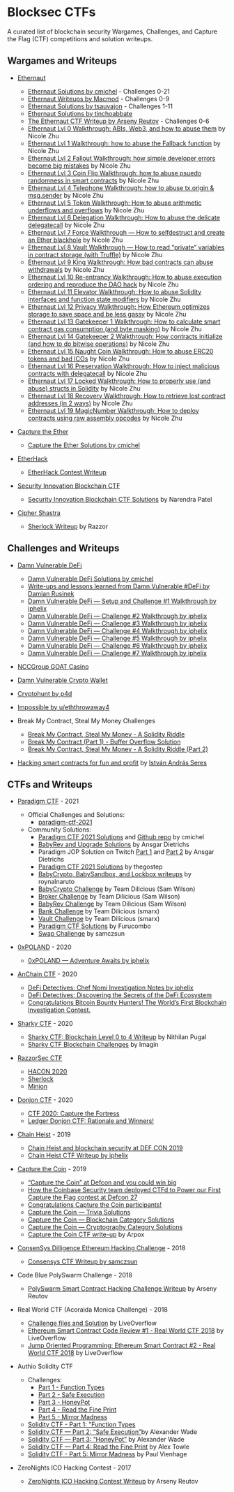 # Blocksec CTFs
A curated list of blockchain security Wargames, Challenges, and Capture the Flag (CTF) competitions and solution writeups.

## Wargames and Writeups

* [Ethernaut](https://ethernaut.openzeppelin.com/)
  * [Ethernaut Solutions by cmichel](https://cmichel.io/ethernaut-solutions/) - Challenges 0-21
  * [Ethernaut Writeups by Macmod](https://github.com/Macmod/ethernaut-writeups) - Challenges 0-9
  * [Ethernaut Solutions by tsauvajon](https://github.com/tsauvajon/ethernaut) - Challenges 1-11
  * [Ethernaut Solutions by tinchoabbate](https://www.notonlyowner.com/)
  * [The Ethernaut CTF Writeup by Arseny Reutov](https://blog.positive.com/the-ethernaut-ctf-writeup-dc3021824abc) - Challenges 0-6
  * [Ethernaut Lvl 0 Walkthrough: ABIs, Web3, and how to abuse them](https://medium.com/hackernoon/ethernaut-lvl-0-walkthrough-abis-web3-and-how-to-abuse-them-d92a8842d71b) by Nicole Zhu
  * [Ethernaut Lvl 1 Walkthrough: how to abuse the Fallback function](https://medium.com/hackernoon/ethernaut-lvl-1-walkthrough-how-to-abuse-the-fallback-function-118057b68b56) by Nicole Zhu
  * [Ethernaut Lvl 2 Fallout Walkthrough: how simple developer errors become big mistakes](https://medium.com/@nicolezhu/ethernaut-lvl-2-walkthrough-how-simple-developer-errors-become-big-mistakes-b705ff00a62f) by Nicole Zhu
  * [Ethernaut Lvl 3 Coin Flip Walkthrough: how to abuse psuedo randomness in smart contracts](https://medium.com/@nicolezhu/ethernaut-lvl-3-walkthrough-how-to-abuse-psuedo-randomness-in-smart-contracts-4cc06bb82570) by Nicole Zhu
  * [Ethernaut Lvl 4 Telephone Walkthrough: how to abuse tx.origin & msg.sender](https://medium.com/@nicolezhu/ethernaut-lvl-4-walkthrough-how-to-abuse-tx-origin-msg-sender-ef37d6751c8) by Nicole Zhu
  * [Ethernaut Lvl 5 Token Walkthrough: How to abuse arithmetic underflows and overflows](https://medium.com/coinmonks/ethernaut-lvl-5-walkthrough-how-to-abuse-arithmetic-underflows-and-overflows-2c614fa86b74) by Nicole Zhu
  * [Ethernaut Lvl 6 Delegation Walkthrough: How to abuse the delicate delegatecall](https://medium.com/coinmonks/ethernaut-lvl-6-walkthrough-how-to-abuse-the-delicate-delegatecall-466b26c429e4) by Nicole Zhu
  * [Ethernaut Lvl 7 Force Walkthrough — How to selfdestruct and create an Ether blackhole](https://medium.com/coinmonks/ethernaut-lvl-7-walkthrough-how-to-selfdestruct-and-create-an-ether-blackhole-eb5bb72d2c57) by Nicole Zhu
  * [Ethernaut Lvl 8 Vault Walkthrough — How to read “private” variables in contract storage (with Truffle)](https://medium.com/coinmonks/how-to-read-private-variables-in-contract-storage-with-truffle-ethernaut-lvl-8-walkthrough-b2382741da9f) by Nicole Zhu
  * [Ethernaut Lvl 9 King Walkthrough: How bad contracts can abuse withdrawals](https://medium.com/coinmonks/ethernaut-lvl-9-king-walkthrough-how-bad-contracts-can-abuse-withdrawals-db12754f359b) by Nicole Zhu
  * [Ethernaut Lvl 10 Re-entrancy Walkthrough: How to abuse execution ordering and reproduce the DAO hack](https://medium.com/coinmonks/ethernaut-lvl-10-re-entrancy-walkthrough-how-to-abuse-execution-ordering-and-reproduce-the-dao-7ec88b912c14) by Nicole Zhu
  * [Ethernaut Lvl 11 Elevator Walkthrough: How to abuse Solidity interfaces and function state modifiers](https://medium.com/coinmonks/ethernaut-lvl-11-elevator-walkthrough-how-to-abuse-solidity-interfaces-and-function-state-41005470121d) by Nicole Zhu
  * [Ethernaut Lvl 12 Privacy Walkthrough: How Ethereum optimizes storage to save space and be less gassy](https://medium.com/coinmonks/ethernaut-lvl-12-privacy-walkthrough-how-ethereum-optimizes-storage-to-save-space-and-be-less-c9b01ec6adb6) by Nicole Zhu
  * [Ethernaut Lvl 13 Gatekeeper 1 Walkthrough: How to calculate smart contract gas consumption (and byte masking)](https://medium.com/coinmonks/ethernaut-lvl-13-gatekeeper-1-walkthrough-how-to-calculate-smart-contract-gas-consumption-and-eb4b042d3009) by Nicole Zhu
  * [Ethernaut Lvl 14 Gatekeeper 2 Walkthrough: How contracts initialize (and how to do bitwise operations)](https://medium.com/coinmonks/ethernaut-lvl-14-gatekeeper-2-walkthrough-how-contracts-initialize-and-how-to-do-bitwise-ddac8ad4f0fd) by Nicole Zhu
  * [Ethernaut Lvl 15 Naught Coin Walkthrough: How to abuse ERC20 tokens and bad ICOs](https://medium.com/coinmonks/ethernaut-lvl-15-naught-coin-walkthrough-how-to-abuse-erc20-tokens-and-bad-icos-6668b856a176) by Nicole Zhu
  * [Ethernaut Lvl 16 Preservation Walkthrough: How to inject malicious contracts with delegatecall](https://medium.com/coinmonks/ethernaut-lvl-16-preservation-walkthrough-how-to-inject-malicious-contracts-with-delegatecall-81e071f98a12) by Nicole Zhu
  * [Ethernaut Lvl 17 Locked Walkthrough: How to properly use (and abuse) structs in Solidity](https://medium.com/coinmonks/ethernaut-lvl-17-locked-walkthrough-how-to-properly-use-structs-in-solidity-f9900c8843e2) by Nicole Zhu
  * [Ethernaut Lvl 18 Recovery Walkthrough: How to retrieve lost contract addresses (in 2 ways)](https://medium.com/coinmonks/ethernaut-lvl-18-recovery-walkthrough-how-to-retrieve-lost-contract-addresses-in-2-ways-aba54ab167d3) by Nicole Zhu
  * [Ethernaut Lvl 19 MagicNumber Walkthrough: How to deploy contracts using raw assembly opcodes](https://medium.com/coinmonks/ethernaut-lvl-19-magicnumber-walkthrough-how-to-deploy-contracts-using-raw-assembly-opcodes-c50edb0f71a2) by Nicole Zhu

* [Capture the Ether](https://capturetheether.com/)
  * [Capture the Ether Solutions by cmichel](https://cmichel.io/capture-the-ether-solutions/)

* [EtherHack](https://etherhack.positive.com/)
  * [EtherHack Contest Writeup](https://blog.positive.com/phdays-8-etherhack-contest-writeup-794523f01248)

* [Security Innovation Blockchain CTF](https://blockchain-ctf.securityinnovation.com/)
  * [Security Innovation Blockchain CTF Solutions](https://github.com/narendrakpatel/blockchain-ctf-solutions) by Narendra Patel

* [Cipher Shastra](https://ciphershastra.com/)
  * [Sherlock Writeup](https://razzor-writes.medium.com/sherlock-writeup-1fb5521ecd3a) by Razzor

## Challenges and Writeups

* [Damn Vulnerable DeFi](https://www.damnvulnerabledefi.xyz/)
  * [Damn Vulnerable DeFi Solutions by cmichel](https://cmichel.io/damn-vulnerable-de-fi-solutions/)
  * [Write-ups and lessons learned from Damn Vulnerable #DeFi by Damian Rusinek](https://drdr-zz.medium.com/write-ups-and-lessons-learned-from-damn-vulnerable-defi-caa95d2678ec)
  * [Damn Vulnerable DeFi — Setup and Challenge #1 Walkthrough by iphelix](https://iphelix.medium.com/damn-vulnerable-defi-setup-and-challenge-1-walkthrough-1ea16ea09709)
  * [Damn Vulnerable DeFi — Challenge #2 Walkthrough by iphelix](https://iphelix.medium.com/damn-vulnerable-defi-challenge-2-walkthrough-c2a7eac3374d)
  * [Damn Vulnerable DeFi — Challenge #3 Walkthrough by iphelix](https://iphelix.medium.com/damn-vulnerable-defi-challenge-3-walkthrough-fe8e9c8e36f3)
  * [Damn Vulnerable DeFi — Challenge #4 Walkthrough by iphelix](https://iphelix.medium.com/damn-vulnerable-defi-challenge-4-walkthrough-881f7f12f118)
  * [Damn Vulnerable DeFi — Challenge #5 Walkthrough by iphelix](https://iphelix.medium.com/damn-vulnerable-defi-challenge-5-walkthrough-2dd516735ad6)
  * [Damn Vulnerable DeFi — Challenge #6 Walkthrough by iphelix](https://iphelix.medium.com/damn-vulnerable-defi-challenge-6-walkthrough-63c7584e5240)
  * [Damn Vulnerable DeFi — Challenge #7 Walkthrough by iphelix](https://iphelix.medium.com/damn-vulnerable-defi-challenge-7-walkthrough-ee9fac3fdcd4)

* [NCCGroup GOAT Casino](https://github.com/nccgroup/GOATCasino)

* [Damn Vulnerable Crypto Wallet](https://gitlab.com/badbounty/dvcw)

* [Cryptohunt by p4d](https://github.com/PumpkingWok/CTFGym/tree/master/contracts/ctf-mainnet)

* [Impossible by u/eththrowaway4](https://ropsten.etherscan.io/address/0x0daabce0a1261b582e0d949ebca9dff4c22c88ef#code)

* Break My Contract, Steal My Money Challenges
  * [Break My Contract, Steal My Money - A Solidity Riddle](https://www.reddit.com/r/CryptoCurrency/comments/o6fshx/break_my_contract_steal_my_money_a_solidity_riddle/)
  * [Break My Contract (Part 1) - Buffer Overflow Solution](https://safecrypto.medium.com/break-my-contract-part-1-buffer-overflow-fbc2f63401ce)
  * [Break My Contract, Steal My Money - A Solidity Riddle (Part 2)](https://www.reddit.com/r/CryptoCurrency/comments/oiv9dx/break_my_contract_steal_my_money_a_solidity/)

* [Hacking smart contracts for fun and profit](https://gist.github.com/seresistvanandras/b66d3fd8c7681e8643e77ef8c5b9f634) by [István András Seres](https://gist.github.com/seresistvanandras)

## CTFs and Writeups

* [Paradigm CTF](https://ctf.paradigm.xyz/) - 2021
  * Official Challenges and Solutions:
    * [paradigm-ctf-2021](https://github.com/paradigm-operations/paradigm-ctf-2021)
  * Community Solutions:
    * [Paradigm CTF 2021 Solutions](https://cmichel.io/paradigm-ctf-2021-solutions/) and [Github repo](https://github.com/MrToph/paradigm-ctf) by cmichel
    * [BabyRev and Upgrade Solutions](https://hackmd.io/@adietrichs/paradigm-ctf-2021) by Ansgar Dietrichs
    * Paradigm JOP Solution on Twitch [Part 1](https://www.twitch.tv/videos/906353891) and [Part 2](https://www.twitch.tv/videos/907645638) by Ansgar Dietrichs
    * [Paradigm CTF 2021 Solutions](https://github.com/thegostep/paradigm-ctf) by thegostep
    * [BabyCrypto, BabySandbox, and Lockbox writeups](https://gist.github.com/roynalnaruto/3687e0ab19c22ecbc32f0dcff5790198) by roynalnaruto
    * [BabyCrypto Challenge](https://binarycake.ca/posts/paradigm-ctf/) by Team Dilicious (Sam Wilson)
    * [Broker Challenge](https://binarycake.ca/posts/paradigm-ctf-broker/) by Team Dilicious (Sam Wilson)
    * [BabyRev Challenge](https://binarycake.ca/posts/paradigm-ctf-babyrev/index.html) by Team Dilicious (Sam Wilson)
    * [Bank Challenge](https://smarx.com/posts/2021/02/writeup-of-paradigm-ctf-bank/) by Team Dilicious (smarx)
    * [Vault Challenge](https://smarx.com/posts/2021/02/writeup-of-paradigm-ctf-vault/) by Team Dilicious (smarx)
    * [Paradigm CTF Solutions](https://medium.com/furucombo/sharing-some-paradigm-ctf-solutions-befac01800e3) by Furucombo
    * [Swap Challenge](https://samczsun.com/paradigm-ctf-2021-swap/) by samczsun

* [0xPOLAND](https://0xpoland.dev/) - 2020
  * [0xPOLAND — Adventure Awaits by iphelix](https://iphelix.medium.com/0xpoland-adventure-awaits-338ffc834d80)

* [AnChain CTF](https://www.anchain.ai/defi-detectives) - 2020
  * [DeFi Detectives: Chef Nomi Investigation Notes by iphelix](https://iphelix.medium.com/defi-detectives-chef-nomi-investigation-notes-9468792b5f29)
  * [DeFi Detectives: Discovering the Secrets of the DeFi Ecosystem](https://anchainai.medium.com/defi-detectives-discovering-the-secrets-of-the-defi-ecosystem-f227e5c8038a)
  * [Congratulations Bitcoin Bounty Hunters! The World’s First Blockchain Investigation Contest.](https://anchainai.medium.com/congratulations-bitcoin-bounty-hunters-the-worlds-first-blockchain-investigation-contest-a271d84fcc05)

* [Sharky CTF](https://ctftime.org/ctf/439) - 2020
  * [Sharky CTF: Blockchain Level 0 to 4 Writeup](https://medium.com/zh3r0/sharky-ctf-blockchain-level-0-to-4-writeup-524b728709d0) by Nithilan Pugal
  * [Sharky CTF Blockchain Challenges](https://imagin.vip/?p=1380) by Imagin

* [RazzorSec CTF](https://github.com/razzorsec/CTF)
  * [HACON 2020](https://github.com/razzorsec/CTF/blob/master/HACON2020.md)
  * [Sherlock](https://github.com/razzorsec/CTF/blob/master/Sherlock.md)
  * [Minion](https://github.com/razzorsec/CTF/blob/master/Minion.md)

* [Donjon CTF](https://donjon-ctf.io/) - 2020
  * [CTF 2020: Capture the Fortress](https://donjon.ledger.com/Capture-the-Fortress/)
  * [Ledger Donjon CTF: Rationale and Winners!](https://www.ledger.com/blog/ledger-donjon-ctf-2020-challenges-and-winners)

* [Chain Heist](https://chainheist.com) - 2019
  * [Chain Heist and blockchain security at DEF CON 2019](https://www.synopsys.com/blogs/software-security/chain-heist-blockchain-security/)
  * [Chain Heist CTF Writeup by iphelix](https://iphelix.medium.com/chain-heist-writeup-4f008cd6d346)
 
* [Capture the Coin](https://capturethecoin.org) - 2019
  * [“Capture the Coin” at Defcon and you could win big](https://blog.coinbase.com/capture-the-coin-at-defcon-and-you-could-win-big-2de5a616929a)
  * [How the Coinbase Security team deployed CTFd to Power our First Capture the Flag contest at Defcon 27](https://blog.coinbase.com/how-the-coinbase-security-team-deployed-ctfd-to-power-our-first-capture-the-flag-contest-at-defcon-eeb8da3bf2b0)
  * [Congratulations Capture the Coin participants!](https://blog.coinbase.com/congratulations-capture-the-coin-participants-2028b2e5d14c)
  * [Capture the Coin — Trivia Solutions](https://blog.coinbase.com/capture-the-coin-trivia-solutions-98fd99aadb75)
  * [Capture the Coin — Blockchain Category Solutions](https://blog.coinbase.com/capture-the-coin-blockchain-category-solutions-9aef880d7e00)
  * [Capture the Coin — Cryptography Category Solutions](https://blog.coinbase.com/capture-the-coin-cryptography-category-solutions-fe94d82165c5)
  * [Capture the Coin CTF write-up](https://medium.com/@arpox/capture-the-coin-ctf-write-up-29bc32bc9546) by Arpox
  
* [ConsenSys Dilligence Ethereum Hacking Challenge](https://medium.com/consensys-diligence/consensys-diligence-ether-giveaway-1-4985627b7726) - 2018
  * [Consensys CTF Writeup by samczsun](https://samczsun.com/consensys-ctf-writeup/)
  
* Code Blue PolySwarm Challenge - 2018
  * [PolySwarm Smart Contract Hacking Challenge Writeup](https://raz0r.name/writeups/polyswarm-smart-contract-hacking-challenge-writeup/) by Arseny Reutov
  

* Real World CTF (Acoraida Monica Challenge) - 2018
  * [Challenge files and Solution](https://gist.github.com/LiveOverflow/21c8a505ca176e5bb20bc94eb23acdf1) by LiveOverflow
  * [Ethereum Smart Contract Code Review #1 - Real World CTF 2018](https://www.youtube.com/watch?v=ozqOlUVKL1s) by LiveOverflow
  * [Jump Oriented Programming: Ethereum Smart Contract #2 - Real World CTF 2018](https://www.youtube.com/watch?v=RfL3FcnVbJg) by LiveOverflow
  
* Authio Solidity CTF
  * Challenges:
    * [Part 1 - Function Types](https://ropsten.etherscan.io/address/0x727c1c8d4b190d208f3701f106f7301cb1a32f27#code)
    * [Part 2 - Safe Execution](https://ropsten.etherscan.io/address/0x023916f968af3fbb21ac10abbe18448c79d609c2#code)
    * [Part 3 - HoneyPot](https://ropsten.etherscan.io/address/0xdc65b61be773f8be72ded22ac008ad5add045e3c#code)
    * [Part 4 - Read the Fine Print](https://ropsten.etherscan.io/address/0x1b359afb0bd86a6c435d178b1fbf8a6fda3ead7d#code)
    * [Part 5 - Mirror Madness](https://etherscan.io/address/0x7cd03C9f1D2dc95358B1992e9afc857aeaab45D5)
  * [Solidity CTF - Part 1: "Function Types](https://www.reddit.com/r/ethdev/comments/8td9xn/challenge_empty_the_contract_of_funds/)
  * [Solidity CTF — Part 2: “Safe Execution”](https://medium.com/authio/solidity-ctf-part-2-safe-execution-ad6ded20e042)by Alexander Wade
  * [Solidity CTF — Part 3: “HoneyPot”](https://medium.com/authio/solidity-ctf-part-3-honeypot-8a8b6fecc6a2) by Alexander Wade
  * [Solidity CTF — Part 4: Read the Fine Print](https://medium.com/authio/solidity-ctf-part-4-read-the-fine-print-5ad259a5f5bb) by Alex Towle
  * [Solidity CTF - Part 5: Mirror Madness](https://medium.com/authio/ctf-duplication-dd32cd4ef690) by Paul Vienhage

* ZeroNights ICO Hacking Contest - 2017
  * [ZeroNights ICO Hacking Contest Writeup](https://blog.positive.com/zeronights-ico-hacking-contest-writeup-63afb996f1e3) by Arseny Reutov
